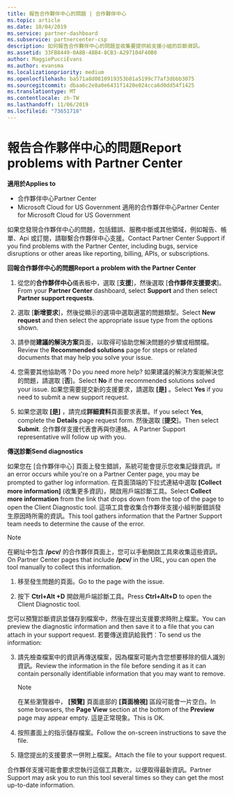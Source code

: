 ```yaml
---
title: 報告合作夥伴中心的問題 | 合作夥伴中心
ms.topic: article
ms.date: 10/04/2019
ms.service: partner-dashboard
ms.subservice: partnercenter-csp
description: 如何報告合作夥伴中心的問題並收集要提供給支援小組的診斷資訊。
ms.assetid: 33FB8449-0A8B-48B4-8CB3-A297104F40B0
author: MaggiePucciEvans
ms.author: evansma
ms.localizationpriority: medium
ms.openlocfilehash: ba571a8d0810919353b01a5199c77af3dbbb3075
ms.sourcegitcommit: dbaa6c2e8a0e6431f1420e024cca6d0dd54f1425
ms.translationtype: MT
ms.contentlocale: zh-TW
ms.lasthandoff: 11/06/2019
ms.locfileid: "73651718"
---
```

# <a name="report-problems-with-partner-center"></a><span data-ttu-id="60c7b-103">報告合作夥伴中心的問題</span><span class="sxs-lookup"><span data-stu-id="60c7b-103">Report problems with Partner Center</span></span>

<span data-ttu-id="60c7b-104">**適用於**</span><span class="sxs-lookup"><span data-stu-id="60c7b-104">**Applies to**</span></span>

- <span data-ttu-id="60c7b-105">合作夥伴中心</span><span class="sxs-lookup"><span data-stu-id="60c7b-105">Partner Center</span></span>
- <span data-ttu-id="60c7b-106">Microsoft Cloud for US Government 適用的合作夥伴中心</span><span class="sxs-lookup"><span data-stu-id="60c7b-106">Partner Center for Microsoft Cloud for US Government</span></span>


<span data-ttu-id="60c7b-107">如果您發現合作夥伴中心的問題，包括錯誤、服務中斷或其他領域，例如報告、帳單、Api 或訂閱，請聯繫合作夥伴中心支援。</span><span class="sxs-lookup"><span data-stu-id="60c7b-107">Contact Partner Center Support if you find problems with the Partner Center, including bugs, service disruptions or other areas like reporting, billing, APIs, or subscriptions.</span></span>


<span data-ttu-id="60c7b-108">**回報合作夥伴中心的問題**</span><span class="sxs-lookup"><span data-stu-id="60c7b-108">**Report a problem with the Partner Center**</span></span>

1. <span data-ttu-id="60c7b-109">從您的**合作夥伴中心**儀表板中，選取 [**支援**]，然後選取 [**合作夥伴支援要求**]。</span><span class="sxs-lookup"><span data-stu-id="60c7b-109">From your **Partner Center** dashboard, select **Support** and then select **Partner support requests**.</span></span>

2. <span data-ttu-id="60c7b-110">選取 [**新增要求**]，然後從顯示的選項中選取適當的問題類型。</span><span class="sxs-lookup"><span data-stu-id="60c7b-110">Select **New request** and then select the appropriate issue type from the options shown.</span></span>

3. <span data-ttu-id="60c7b-111">請參閱**建議的解決方案**頁面，以取得可協助您解決問題的步驟或相關檔。</span><span class="sxs-lookup"><span data-stu-id="60c7b-111">Review the **Recommended solutions** page for steps or related documents that may help you solve your issue.</span></span>

4. <span data-ttu-id="60c7b-112">您需要其他協助嗎？</span><span class="sxs-lookup"><span data-stu-id="60c7b-112">Do you need more help?</span></span> <span data-ttu-id="60c7b-113">如果建議的解決方案能解決您的問題，請選取 [**否**]。</span><span class="sxs-lookup"><span data-stu-id="60c7b-113">Select **No** if the recommended solutions solved your issue.</span></span> <span data-ttu-id="60c7b-114">如果您需要提交新的支援要求，請選取 **[是]** 。</span><span class="sxs-lookup"><span data-stu-id="60c7b-114">Select **Yes** if you need to submit a new support request.</span></span>

5. <span data-ttu-id="60c7b-115">如果您選取 **[是]** ，請完成**詳細資料**頁面要求表單。</span><span class="sxs-lookup"><span data-stu-id="60c7b-115">If you select **Yes**, complete the **Details** page request form.</span></span> <span data-ttu-id="60c7b-116">然後選取 [**提交**]。</span><span class="sxs-lookup"><span data-stu-id="60c7b-116">Then select **Submit**.</span></span> <span data-ttu-id="60c7b-117">合作夥伴支援代表會再與你連絡。</span><span class="sxs-lookup"><span data-stu-id="60c7b-117">A Partner Support representative will follow up with you.</span></span>

<span data-ttu-id="60c7b-118">**傳送診斷**</span><span class="sxs-lookup"><span data-stu-id="60c7b-118">**Send diagnostics**</span></span>

<span data-ttu-id="60c7b-119">如果您在 [合作夥伴中心] 頁面上發生錯誤，系統可能會提示您收集記錄資訊。</span><span class="sxs-lookup"><span data-stu-id="60c7b-119">If an error occurs while you're on a Partner Center page, you may be prompted to gather log information.</span></span> <span data-ttu-id="60c7b-120">在頁面頂端的下拉式連結中選取 **\[Collect more information\]** (收集更多資訊)，開啟用戶端診斷工具。</span><span class="sxs-lookup"><span data-stu-id="60c7b-120">Select **Collect more information** from the link that drops down from the top of the page to open the Client Diagnostic tool.</span></span> <span data-ttu-id="60c7b-121">這項工具會收集合作夥伴支援小組判斷錯誤發生原因時所需的資訊。</span><span class="sxs-lookup"><span data-stu-id="60c7b-121">This tool gathers information that the Partner Support team needs to determine the cause of the error.</span></span> 

>[!NOTE]
><span data-ttu-id="60c7b-122">在網址中包含 **/pcv/** 的合作夥伴頁面上，您可以手動開啟工具來收集這些資訊。</span><span class="sxs-lookup"><span data-stu-id="60c7b-122">On Partner Center pages that include **/pcv/** in the URL, you can open the tool manually to collect this information.</span></span>

1. <span data-ttu-id="60c7b-123">移至發生問題的頁面。</span><span class="sxs-lookup"><span data-stu-id="60c7b-123">Go to the page with the issue.</span></span>

2. <span data-ttu-id="60c7b-124">按下 **Ctrl+Alt +D** 開啟用戶端診斷工具。</span><span class="sxs-lookup"><span data-stu-id="60c7b-124">Press **Ctrl+Alt+D** to open the Client Diagnostic tool.</span></span>

<span data-ttu-id="60c7b-125">您可以預覽診斷資訊並儲存到檔案中，然後在提出支援要求時附上檔案。</span><span class="sxs-lookup"><span data-stu-id="60c7b-125">You can preview the diagnostic information and then save it to a file that you can attach in your support request.</span></span> <span data-ttu-id="60c7b-126">若要傳送資訊給我們︰</span><span class="sxs-lookup"><span data-stu-id="60c7b-126">To send us the information:</span></span>

3. <span data-ttu-id="60c7b-127">請先檢查檔案中的資訊再傳送檔案，因為檔案可能內含您想要移除的個人識別資訊。</span><span class="sxs-lookup"><span data-stu-id="60c7b-127">Review the information in the file before sending it as it can contain personally identifiable information that you may want to remove.</span></span> 

    >[!NOTE]
    ><span data-ttu-id="60c7b-128">在某些瀏覽器中， **\[預覽\]** 頁面底部的 **\[頁面檢視\]** 區段可能會一片空白。</span><span class="sxs-lookup"><span data-stu-id="60c7b-128">In some browsers, the **Page View** section at the bottom of the **Preview** page may appear empty.</span></span> <span data-ttu-id="60c7b-129">這是正常現象。</span><span class="sxs-lookup"><span data-stu-id="60c7b-129">This is OK.</span></span>

4. <span data-ttu-id="60c7b-130">按照畫面上的指示儲存檔案。</span><span class="sxs-lookup"><span data-stu-id="60c7b-130">Follow the on-screen instructions to save the file.</span></span>

5. <span data-ttu-id="60c7b-131">隨您提出的支援要求一併附上檔案。</span><span class="sxs-lookup"><span data-stu-id="60c7b-131">Attach the file to your support request.</span></span>

<span data-ttu-id="60c7b-132">合作夥伴支援可能會要求您執行這個工具數次，以便取得最新資訊。</span><span class="sxs-lookup"><span data-stu-id="60c7b-132">Partner Support may ask you to run this tool several times so they can get the most up-to-date information.</span></span>

